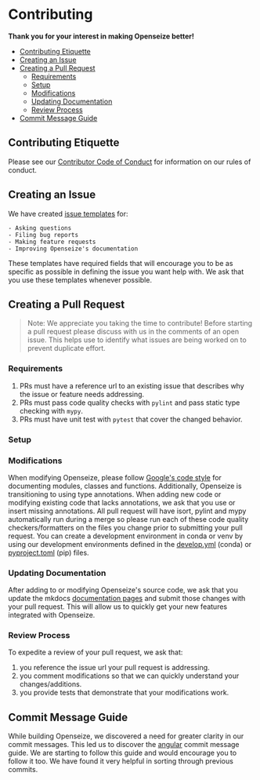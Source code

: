 # Contributing

**Thank you for your interest in making Openseize better!**

- [Contributing Etiquette](#contributing-etiquette)
- [Creating an Issue](#creating-an-issue)
- [Creating a Pull Request](#creating-a-pull-request)
    * [Requirements](#requiirements)
    * [Setup](#setup)
    * [Modifications](#modifications)
    * [Updating Documentation](#update-documentation)
    * [Review Process](#review-process)
- [Commit Message Guide](#coomit-message-guide)


## Contributing Etiquette

Please see our [Contributor Code of Conduct](
https://github.com/mscaudill/openseize/blob/master/CODE_OF_CONDUCT.md) for
information on our rules of conduct.

## Creating an Issue

We have created [issue templates](
https://github.com/mscaudill/openseize/issues) for:

    - Asking questions
    - Filing bug reports
    - Making feature requests
    - Improving Openseize's documentation

These templates have required fields that will encourage you to be as
specific as possible in defining the issue you want help with. We ask that
you use these templates whenever possible.

## Creating a Pull Request

> Note: We appreciate you taking the time to contribute! Before starting
> a pull request please discuss with us in the comments of an open issue.
> This helps use to identify what issues are being worked on to prevent
> duplicate effort.

### Requirements
1. PRs must have a reference url to an existing issue that describes why the
   issue or feature needs addressing.
2. PRs must pass code quality checks with `pylint` and pass static type
   checking with `mypy`.
3. PRs must have unit test with `pytest` that cover the changed behavior.

### Setup


### Modifications

When modifying Openseize, please follow [Google's code style](
https://google.github.io/styleguide/pyguide.html) for documenting modules,
classes and functions. Additionally, Openseize is transitioning to using
type annotations. When adding new code or modifying existing code that lacks
annotations, we ask that you use or insert missing annotations. All pull
request will have isort, pylint and mypy automatically run during a merge so
please run each of these code quality checkers/formatters on the files you
change prior to submitting your pull request. You can create a development
environment in conda or venv by using our
development environments defined in the [develop.yml](
https://github.com/mscaudill/openseize/blob/master/develop.yml) (conda) or
[pyproject.toml](
https://github.com/mscaudill/openseize/blob/master/pyproject.toml) (pip)
files.

### Updating Documentation

After adding to or modifying Openseize's source code, we ask that you update
the mkdocs [documentation pages](
https://github.com/mscaudill/openseize/tree/master/docs) and submit those 
changes with your pull request. This will allow us to quickly get your new
features integrated with Openseize.

### Review Process

To expedite a review of your pull request, we ask that:
1. you reference the issue url your pull request is addressing.
2. you comment modifications so that we can quickly understand your
   changes/additions.
3. you provide tests that demonstrate that your modifications work.

## Commit Message Guide

While building Openseize, we discovered a need for greater clarity in our
commit messages. This led us to discover the [angular](
https://gist.github.com/brianclements/841ea7bffdb01346392c) commit message
guide. We are starting to follow this guide and would encourage you to
follow it too. We have found it very helpful in sorting through previous
commits.





